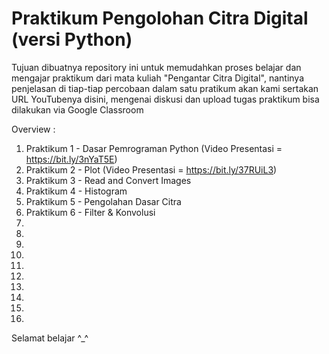 # Praktikum Pengolohan Citra Digital (versi Python)
 
Tujuan dibuatnya repository ini untuk memudahkan proses belajar dan mengajar praktikum dari mata kuliah "Pengantar Citra Digital", nantinya penjelasan di tiap-tiap percobaan dalam satu pratikum akan kami sertakan URL YouTubenya disini, mengenai diskusi dan upload tugas praktikum bisa dilakukan via Google Classroom

Overview :

1. Praktikum 1 - Dasar Pemrograman Python (Video Presentasi = https://bit.ly/3nYaT5E)
2. Praktikum 2 - Plot (Video Presentasi = https://bit.ly/37RUiL3)
3. Praktikum 3 - Read and Convert Images
4. Praktikum 4 - Histogram
5. Praktikum 5 - Pengolahan Dasar Citra
6. Praktikum 6 - Filter & Konvolusi
7.
8.
9.
10.
11.
12.
13.
14.
15.
16.

Selamat belajar ^_^
